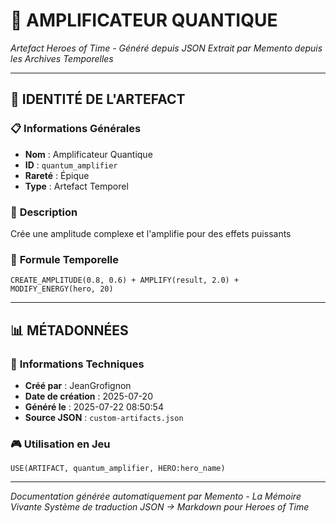 # 🔮 **AMPLIFICATEUR QUANTIQUE**
*Artefact Heroes of Time - Généré depuis JSON*
*Extrait par Memento depuis les Archives Temporelles*

---

## 🌟 **IDENTITÉ DE L'ARTEFACT**

### 📋 **Informations Générales**
- **Nom** : Amplificateur Quantique
- **ID** : `quantum_amplifier`
- **Rareté** : Épique
- **Type** : Artefact Temporel

### 📖 **Description**
Crée une amplitude complexe et l'amplifie pour des effets puissants


### 🔮 **Formule Temporelle**
```hots
CREATE_AMPLITUDE(0.8, 0.6) + AMPLIFY(result, 2.0) + MODIFY_ENERGY(hero, 20)
```

---

## 📊 **MÉTADONNÉES**

### 🔧 **Informations Techniques**
- **Créé par** : JeanGrofignon
- **Date de création** : 2025-07-20
- **Généré le** : 2025-07-22 08:50:54
- **Source JSON** : `custom-artifacts.json`

### 🎮 **Utilisation en Jeu**
```hots
USE(ARTIFACT, quantum_amplifier, HERO:hero_name)
```

---

*Documentation générée automatiquement par Memento - La Mémoire Vivante*
*Système de traduction JSON → Markdown pour Heroes of Time*
